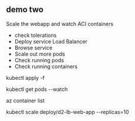 ## demo two
Scale the webapp and watch ACI containers

- check tolerations
- Deploy service Load Balancer
- Browse service
- Scale out more pods
- Check running pods
- Check running containers


kubectl apply -f

kubectl get pods --watch

az container list

kubectl scale deploy/d2-lb-web-app --replicas=10

